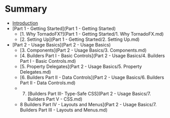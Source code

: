 # Summary

* [Introduction](README.md)
* [Part 1 - Getting Started](Part 1 - Getting Started)
   * [1. Why TornadoFX?](Part 1 - Getting Started/1. Why TornadoFX.md)
   * [2. Setting Up](Part 1 - Getting Started/2. Setting Up.md)
* [Part 2 - Usage Basics](Part 2 - Usage Basics)
   * [3. Components](Part 2 - Usage Basics/3. Components.md)
   * [4. Builders Part I - Basic Controls](Part 2 - Usage Basics/4. Builders Part I - Basic Controls.md)
   * [5. Property Delegates](Part 2 - Usage Basics/5. Property Delegates.md)
   * [6. Builders Part II - Data Controls](Part 2 - Usage Basics/6. Builders Part II - Data Controls.md)
   * 7. [Builders Part III- Type-Safe CSS](Part 2 - Usage Basics/7. Builders Part V - CSS.md)
   * 8 Builders Part IV - Layouts and Menus](Part 2 - Usage Basics/7. Builders Part III - Layouts and Menus.md)

